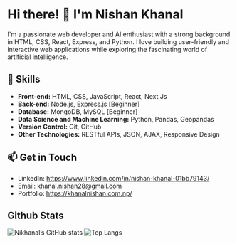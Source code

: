 # Hi there! 👋 I'm Nishan Khanal

I'm a passionate web developer and AI enthusiast with a strong background in HTML, CSS, React, Express, and Python. I love building user-friendly and interactive web applications while exploring the fascinating world of artificial intelligence.

## 🚀 Skills

- **Front-end:** HTML, CSS, JavaScript, React, Next Js
- **Back-end:** Node.js, Express.js [Beginner]
- **Database:** MongoDB, MySQL [Beginner]
- **Data Science and Machine Learning:** Python, Pandas, Geopandas
- **Version Control:** Git, GitHub
- **Other Technologies:** RESTful APIs, JSON, AJAX, Responsive Design


## 📫 Get in Touch

- LinkedIn: https://www.linkedin.com/in/nishan-khanal-01bb79143/
- Email: khanal.nishan28@gmail.com
- Portfolio: https://khanalnishan.com.np/

## Github Stats
![Nikhanal’s GitHub stats](https://github-readme-stats.vercel.app/api?username=nikhanal&show_icons=true&count_private=true&hide_title=true)
![Top Langs](https://github-readme-stats.vercel.app/api/top-langs/?username=nikhanal&layout=normal&theme=github_dark)

